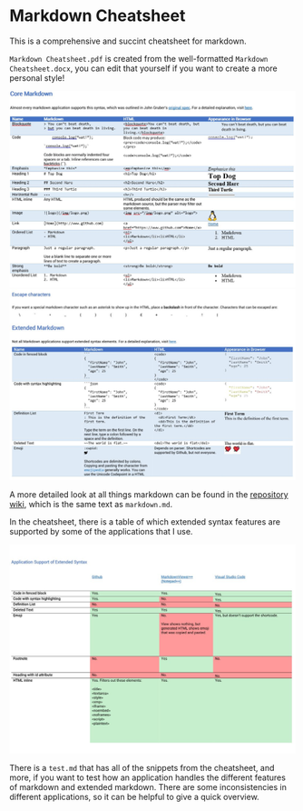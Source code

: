 # Markdown Cheatsheet

This is a comprehensive and succint cheatsheet for markdown. 

`Markdown Cheatsheet.pdf` is created from the well-formatted `Markdown Cheatsheet.docx`, you can edit that yourself if you want to create a more personal style!

![cheatsheet page 1](img/screenshot.jpg)
![cheatsheet page 2](img/screenshot2.jpg)

A more detailed look at all things markdown can be found in the [repository wiki](https://github.com/robole/markdown-cheatsheet/wiki), which is the same text as `markdown.md`. 

In the cheatsheet, there is a table of which extended syntax features are supported by some of the applications that I use.

![cheatsheet page 4](img/screenshot4.jpg)

There is a `test.md` that has all of the snippets from the cheatsheet, and more, if you want to test how an application handles the different features of markdown and extended markdown. There are some inconsistencies in different applications, so it can be helpful to give a quick overview. 